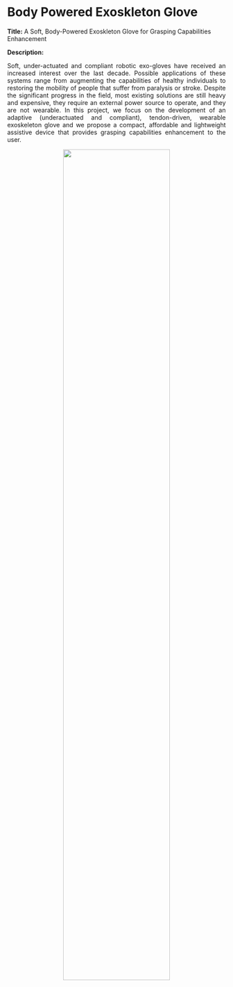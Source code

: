 # Body Powered Exoskleton Glove

**Title:** A Soft, Body-Powered Exoskleton Glove for Grasping Capabilities Enhancement

**Description:** 
<p align="justify"> Soft, under-actuated and compliant robotic exo-gloves have received an increased interest over the last decade. Possible applications of these systems range from augmenting the capabilities of healthy individuals to restoring the mobility of people that suffer from paralysis or stroke. Despite the significant progress in the field, most existing solutions are still heavy and expensive, they require an external power source to operate, and they are not wearable.
In this project, we focus on the development of an adaptive (underactuated and compliant), tendon-driven, wearable exoskeleton glove and we propose a compact, affordable and lightweight assistive device that provides grasping capabilities enhancement to the user.  </p>  

<p align="center"><img src="https://github.com/newdexterity/Body-Powered-Exoskleton-Glove/blob/master/Body-Powered-Exoglove.png" width="70%"></img></p>
